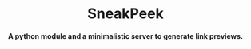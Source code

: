 
<div align="center">
  <h1>
    SneakPeek
  </h1>
  <h4>A python module and a minimalistic server to generate link previews.</h4>
</div>


